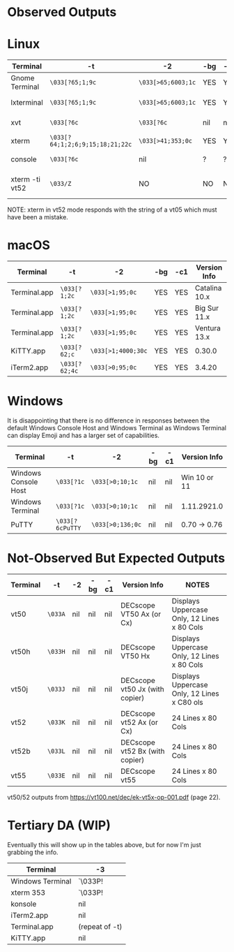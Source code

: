 # Observed Outputs

# Linux

| Terminal | -t | -2 | -bg | -c1 | Version Info |
|----------|----|----|-----|-----|--------------|
| Gnome Terminal | `\033[?65;1;9c` | `\033[>65;6003;1c` | YES | YES | VTE version 0.60.3 |
| lxterminal     | `\033[?65;1;9c` | `\033[>65;6003;1c` | YES | YES | VTE version 0.60.3 |
| xvt     | `\033[?6c` | `\033[?6c` | nil | nil | 2.1-20.3ubuntu2 |
| xterm   | `\033[?64;1;2;6;9;15;18;21;22c` | `\033[>41;353;0c` | YES | YES | XTerm(353) |
| console | `\033[?6c` | nil | ? | ? | Ubuntu 20.02  |
| xterm -ti vt52  | `\033/Z` | NO | NO | NO | XTerm(372) VT52 Emulation |

NOTE: xterm in vt52 mode responds with the string of a vt05 which must have
been a mistake.

# macOS

| Terminal | -t | -2 | -bg | -c1 | Version Info |
|----------|----|----|-----|-----|--------------|
| Terminal.app | `\033[?1;2c` | `\033[>1;95;0c` | YES | YES | Catalina 10.x |
| Terminal.app | `\033[?1;2c` | `\033[>1;95;0c` | YES | YES | Big Sur 11.x |
| Terminal.app | `\033[?1;2c` | `\033[>1;95;0c` | YES | YES | Ventura 13.x |
| KiTTY.app    | `\033[?62;c` | `\033[>1;4000;30c` | YES | YES | 0.30.0 |
| iTerm2.app   | `\033[?62;4c` | `\033[>0;95;0c` | YES | YES | 3.4.20 |

# Windows

It is disappointing that there is no difference in responses between
the default Windows Console Host and Windows Terminal as
Windows Terminal can display Emoji and has a larger set
of capabilities.

| Terminal             |  -t             |  -2           | -bg  |  -c1 | Version Info |
| ----------           | ----            | ----          |----- | -----|--------------|
| Windows Console Host | `\033[?1c`      | `\033[>0;10;1c` | nil | nil | Win 10 or 11 |
| Windows Terminal     | `\033[?1c`      | `\033[>0;10;1c` | nil | nil | 1.11.2921.0 |
| PuTTY                | `\033[?6cPuTTY` | `\033[>0;136;0c` | nil | nil | 0.70 -> 0.76 |

# Not-Observed But Expected Outputs

| Terminal | -t | -2 | -bg | -c1 | Version Info | NOTES |
|----------|----|----|-----|-----|--------------|-------|
| vt50     | `\033A` | nil | nil | nil | DECscope VT50 Ax (or Cx) | Displays Uppercase Only, 12 Lines x 80 Cols |
| vt50h    | `\033H` | nil | nil | nil | DECscope VT50 Hx | Displays Uppercase Only, 12 Lines x 80 Cols |
| vt50j    | `\033J` | nil | nil | nil | DECscope vt50 Jx (with copier) | Displays Uppercase Only, 12 Lines x C80 ols |
| vt52     | `\033K` | nil | nil | nil | DECscope vt52 Ax (or Cx) | 24 Lines x 80 Cols |
| vt52b    | `\033L` | nil | nil | nil | DECscope vt52 Bx (with copier) | 24 Lines x 80 Cols |
| vt55     | `\033E` | nil | nil | nil | DECscope vt55 | 24 Lines x 80 Cols |

vt50/52 outputs from https://vt100.net/dec/ek-vt5x-op-001.pdf (page 22).

# Tertiary DA (WIP)

Eventually this will show up in the tables above, but for now I'm
just grabbing the info.

| Terminal            | -3                     |
| ------------------- | ---------------------  |
| Windows Terminal    | `\033P!|00000000\033\` |
| xterm 353           | `\033P!|00000000\033\` |
| konsole             | nil                    |
| iTerm2.app          | nil                    |
| Terminal.app        | (repeat of -t)         |
| KiTTY.app           | nil                    |

